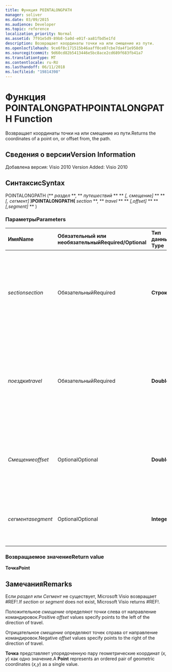 ```yaml
---
title: Функция POINTALONGPATH
manager: soliver
ms.date: 03/09/2015
ms.audience: Developer
ms.topic: reference
localization_priority: Normal
ms.assetid: 7f91e5d9-89b8-5a0d-e01f-aa81fbd5e1fd
description: Возвращает координаты точки на или смещение из пути.
ms.openlocfilehash: 9ce6f8c171515b46aaff0ce07cbe7da4f1e958d9
ms.sourcegitcommit: 9d60cd82b5413446e5bc8ace2cd689f683fb41a7
ms.translationtype: MT
ms.contentlocale: ru-RU
ms.lasthandoff: 06/11/2018
ms.locfileid: "19814398"
---
```

# <a name="pointalongpath-function"></a><span data-ttu-id="d1df2-103">Функция POINTALONGPATH</span><span class="sxs-lookup"><span data-stu-id="d1df2-103">POINTALONGPATH Function</span></span>

<span data-ttu-id="d1df2-104">Возвращает координаты точки на или смещение из пути.</span><span class="sxs-lookup"><span data-stu-id="d1df2-104">Returns the coordinates of a point on, or offset from, the path.</span></span>
  
## <a name="version-information"></a><span data-ttu-id="d1df2-105">Сведения о версии</span><span class="sxs-lookup"><span data-stu-id="d1df2-105">Version Information</span></span>

<span data-ttu-id="d1df2-106">Добавлена версия: Visio 2010
</span><span class="sxs-lookup"><span data-stu-id="d1df2-106">Version Added: Visio 2010</span></span> 
  
## <a name="syntax"></a><span data-ttu-id="d1df2-107">Синтаксис</span><span class="sxs-lookup"><span data-stu-id="d1df2-107">Syntax</span></span>

<span data-ttu-id="d1df2-108">POINTALONGPATH (** *раздел* **, ** *путешествий* ** ** *[, смещение]* ** ** *[, сегмент]* **)</span><span class="sxs-lookup"><span data-stu-id="d1df2-108">POINTALONGPATH(** *section* **, ** *travel* ** ** *[,offset]* ** ** *[,segment]* ** )</span></span> 
  
### <a name="parameters"></a><span data-ttu-id="d1df2-109">Параметры</span><span class="sxs-lookup"><span data-stu-id="d1df2-109">Parameters</span></span>

|<span data-ttu-id="d1df2-110">**Имя**</span><span class="sxs-lookup"><span data-stu-id="d1df2-110">**Name**</span></span>|<span data-ttu-id="d1df2-111">**Обязательный или необязательный**</span><span class="sxs-lookup"><span data-stu-id="d1df2-111">**Required/Optional**</span></span>|<span data-ttu-id="d1df2-112">**Тип данных**</span><span class="sxs-lookup"><span data-stu-id="d1df2-112">**Data Type**</span></span>|<span data-ttu-id="d1df2-113">**Описание**</span><span class="sxs-lookup"><span data-stu-id="d1df2-113">**Description**</span></span>|
|:-----|:-----|:-----|:-----|
| <span data-ttu-id="d1df2-114">_section_</span><span class="sxs-lookup"><span data-stu-id="d1df2-114">_section_</span></span> <br/> |<span data-ttu-id="d1df2-115">Обязательный</span><span class="sxs-lookup"><span data-stu-id="d1df2-115">Required</span></span>  <br/> |<span data-ttu-id="d1df2-116">**Строка**</span><span class="sxs-lookup"><span data-stu-id="d1df2-116">**String**</span></span> <br/> |<span data-ttu-id="d1df2-117">Раздел геометрии, представляющий путь, указанный с помощью ссылки на его ячейку Path (например, Geometry1.Path).</span><span class="sxs-lookup"><span data-stu-id="d1df2-117">The Geometry section that represents the path, specified by a reference to its Path cell (for example, Geometry1.Path).</span></span>  <br/> |
| <span data-ttu-id="d1df2-118">_поездки_</span><span class="sxs-lookup"><span data-stu-id="d1df2-118">_travel_</span></span> <br/> |<span data-ttu-id="d1df2-119">Обязательный</span><span class="sxs-lookup"><span data-stu-id="d1df2-119">Required</span></span>  <br/> |<span data-ttu-id="d1df2-120">**Double**</span><span class="sxs-lookup"><span data-stu-id="d1df2-120">**Double**</span></span> <br/> |<span data-ttu-id="d1df2-121">Процент путь, начиная с начальной точки в конечную точку, которая определяет точку.</span><span class="sxs-lookup"><span data-stu-id="d1df2-121">The percentage of the path traversed, from the begin point to the end point that identifies the point.</span></span> <span data-ttu-id="d1df2-122">Должен быть в диапазоне от 0 до 1.</span><span class="sxs-lookup"><span data-stu-id="d1df2-122">Must be between 0 and 1.</span></span>  <br/> |
| <span data-ttu-id="d1df2-123">_Смещение_</span><span class="sxs-lookup"><span data-stu-id="d1df2-123">_offset_</span></span> <br/> |<span data-ttu-id="d1df2-124">Optional</span><span class="sxs-lookup"><span data-stu-id="d1df2-124">Optional</span></span>  <br/> |<span data-ttu-id="d1df2-125">**Double**</span><span class="sxs-lookup"><span data-stu-id="d1df2-125">**Double**</span></span> <br/> |<span data-ttu-id="d1df2-126">Расстояние смещения, что точка из пути.</span><span class="sxs-lookup"><span data-stu-id="d1df2-126">The distance that the point is offset from the path.</span></span> <span data-ttu-id="d1df2-127">Для получения дополнительных сведений см.</span><span class="sxs-lookup"><span data-stu-id="d1df2-127">See Remarks for more information.</span></span>  <br/> |
| <span data-ttu-id="d1df2-128">_сегмента_</span><span class="sxs-lookup"><span data-stu-id="d1df2-128">_segment_</span></span> <br/> |<span data-ttu-id="d1df2-129">Optional</span><span class="sxs-lookup"><span data-stu-id="d1df2-129">Optional</span></span>  <br/> |<span data-ttu-id="d1df2-130">**Integer**</span><span class="sxs-lookup"><span data-stu-id="d1df2-130">**Integer**</span></span> <br/> |<span data-ttu-id="d1df2-131">Сегмент путь для вычисления координат, основанный на 1.</span><span class="sxs-lookup"><span data-stu-id="d1df2-131">The 1-based segment of the path in which to calculate the coordinates.</span></span>  <br/> |
   
### <a name="return-value"></a><span data-ttu-id="d1df2-132">Возвращаемое значение</span><span class="sxs-lookup"><span data-stu-id="2">Return value</span></span>

 <span data-ttu-id="d1df2-133">**Точка**</span><span class="sxs-lookup"><span data-stu-id="d1df2-133">**Point**</span></span>
  
## <a name="remarks"></a><span data-ttu-id="d1df2-134">Замечания</span><span class="sxs-lookup"><span data-stu-id="d1df2-134">Remarks</span></span>

<span data-ttu-id="d1df2-135">Если _раздел_ или _Сегмент_ не существует, Microsoft Visio возвращает #REF!.</span><span class="sxs-lookup"><span data-stu-id="d1df2-135">If  _section_ or  _segment_ does not exist, Microsoft Visio returns #REF!.</span></span> 
  
<span data-ttu-id="d1df2-136">Положительное *смещение* определяют точки слева от направление командировок.</span><span class="sxs-lookup"><span data-stu-id="d1df2-136">Positive  *offset*  values specify points to the left of the direction of travel.</span></span> 
  
<span data-ttu-id="d1df2-137">Отрицательное *смещение* определяют точек справа от направление командировок.</span><span class="sxs-lookup"><span data-stu-id="d1df2-137">Negative  *offset*  values specify points to the right of the direction of travel.</span></span> 
  
<span data-ttu-id="d1df2-138">**Точка** представляет упорядоченную пару геометрические координат (*x, y*) как одно значение.</span><span class="sxs-lookup"><span data-stu-id="d1df2-138">A **Point** represents an ordered pair of geometric coordinates (*x,y*) as a single value.</span></span> 
  

